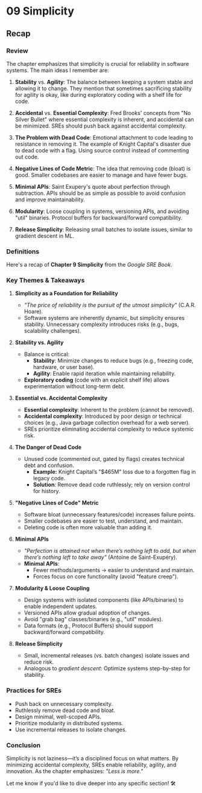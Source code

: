 # 09 Simplicity

## Recap

### Review

The chapter emphasizes that simplicity is crucial for reliability in software systems. The main ideas I remember are:

1. **Stability** vs. **Agility**: The balance between keeping a system stable and allowing it to change. They mention that sometimes sacrificing stability for agility is okay, like during exploratory coding with a shelf life for code.

2. **Accidental** vs. **Essential Complexity**: Fred Brooks' concepts from "No Silver Bullet" where essential complexity is inherent, and accidental can be minimized. SREs should push back against accidental complexity.

3. **The Problem with Dead Code**: Emotional attachment to code leading to resistance in removing it. The example of Knight Capital's disaster due to dead code with a flag. Using source control instead of commenting out code.

4. **Negative Lines of Code Metric**: The idea that removing code (bloat) is good. Smaller codebases are easier to manage and have fewer bugs.

5. **Minimal APIs**: Saint Exupery's quote about perfection through subtraction. APIs should be as simple as possible to avoid confusion and improve maintainability.

6. **Modularity**: Loose coupling in systems, versioning APIs, and avoiding "util" binaries. Protocol buffers for backward/forward compatibility.

7. **Release Simplicity**: Releasing small batches to isolate issues, similar to gradient descent in ML.

### Definitions

Here's a recap of **Chapter 9 Simplicity** from the _Google SRE Book_.

### **Key Themes & Takeaways**

1. **Simplicity as a Foundation for Reliability**

    - _"The price of reliability is the pursuit of the utmost simplicity"_ (C.A.R. Hoare).
    - Software systems are inherently dynamic, but simplicity ensures stability. Unnecessary complexity introduces risks (e.g., bugs, scalability challenges).

2. **Stability vs. Agility**

    - Balance is critical:
        - **Stability**: Minimize changes to reduce bugs (e.g., freezing code, hardware, or user base).
        - **Agility**: Enable rapid iteration while maintaining reliability.
    - **Exploratory coding** (code with an explicit shelf life) allows experimentation without long-term debt.

3. **Essential vs. Accidental Complexity**

    - **Essential complexity**: Inherent to the problem (cannot be removed).
    - **Accidental complexity**: Introduced by poor design or technical choices (e.g., Java garbage collection overhead for a web server).
    - SREs prioritize eliminating accidental complexity to reduce systemic risk.

4. **The Danger of Dead Code**

    - Unused code (commented out, gated by flags) creates technical debt and confusion.
        - **Example:** Knight Capital’s "$465M" loss due to a forgotten flag in legacy code.
        - **Solution**: Remove dead code ruthlessly; rely on version control for history.

5. **"Negative Lines of Code" Metric**

    - Software bloat (unnecessary features/code) increases failure points.
    - Smaller codebases are easier to test, understand, and maintain.
    - Deleting code is often more valuable than adding it.

6. **Minimal APIs**

    - _"Perfection is attained not when there’s nothing left to add, but when there’s nothing left to take away"_ (Antoine de Saint-Exupéry).
    - **Minimal APIs**:
        - Fewer methods/arguments → easier to understand and maintain.
        - Forces focus on core functionality (avoid "feature creep").

7. **Modularity & Loose Coupling**

    - Design systems with isolated components (like APIs/binaries) to enable independent updates.
    - Versioned APIs allow gradual adoption of changes.
    - Avoid "grab bag" classes/binaries (e.g., "util" modules).
    - Data formats (e.g., Protocol Buffers) should support backward/forward compatibility.

8. **Release Simplicity**

    - Small, incremental releases (vs. batch changes) isolate issues and reduce risk.
    - Analogous to _gradient descent_: Optimize systems step-by-step for stability.

### **Practices for SREs**

-   Push back on unnecessary complexity.
-   Ruthlessly remove dead code and bloat.
-   Design minimal, well-scoped APIs.
-   Prioritize modularity in distributed systems.
-   Use incremental releases to isolate changes.

### **Conclusion**

Simplicity is not laziness—it’s a disciplined focus on what matters. By minimizing accidental complexity, SREs enable reliability, agility, and innovation. As the chapter emphasizes: _"Less is more."_

Let me know if you'd like to dive deeper into any specific section! 🛠️
